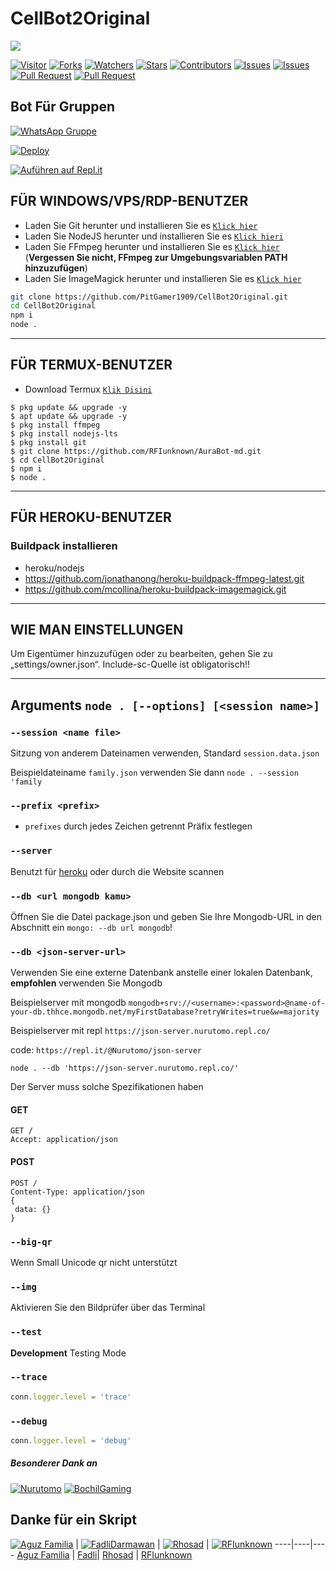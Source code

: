 # CellBot2Original

<a href = "https://github.com/PitGamer1909/CellBot2Original"><img src = "https://cardivo.vercel.app/api?name=CellBot2Original&description=CellBot2Original,%20Bot%20WhatsApp%20multi%20device.%20Erstellt%20von%20Nico%20Pit,%20Joker,%20and%20RFIunknown.&image=https://telegra.ph/file/9f522389d2ed68e53262d.jpg?cb=20200606024545&usqp=CAU&usqp=CAU&backgroundColor=%23ecf0f1&github=PitGamer1909&pattern=topography&colorPattern=%23eaeaea"/><a>

 <a href="https://visitor-badge.glitch.me/badge?page_id=RFIunknown/AuraBot-md"><img title="Visitor" src="https://visitor-badge.glitch.me/badge?page_id=RFIunknown/AuraBot-md"></a>
<a href="https://github.com/PitGamer1909/CellBot2Original/network/members"><img title="Forks" src="https://img.shields.io/github/forks/RFIunknown/AuraBot-md?label=Forks&color=blue&style=flat-square"></a>
<a href="https://github.com/PitGamer1909/CellBot2Original/watchers"><img title="Watchers" src="https://img.shields.io/github/watchers/RFIunknown/AuraBot-md?label=Watchers&color=green&style=flat-square"></a>
<a href="https://github.com/PitGamer1909/CellBot2Original/stargazers"><img title="Stars" src="https://img.shields.io/github/stars/RFIunknown/AuraBot-md?label=Stars&color=yellow&style=flat-square"></a>
<a href="https://github.com/PitGamer1909/CellBot2Original/graphs/contributors"><img title="Contributors" src="https://img.shields.io/github/contributors/RFIunknown/AuraBot-md?label=Contributors&color=blue&style=flat-square"></a>
<a href="https://github.com/PitGamer1909/CellBot2Original/issues"><img title="Issues" src="https://img.shields.io/github/issues/RFIunknown/AuraBot-md?label=Issues&color=success&style=flat-square"></a>
<a href="https://github.com/PitGamer1909/CellBot2Original/issues?q=is%3Aissue+is%3Aclosed"><img title="Issues" src="https://img.shields.io/github/issues-closed/RFIunknown/AuraBot-md?label=Issues&color=red&style=flat-square"></a>
<a href="https://github.com/PitGamer1909/CellBot2Original/pulls"><img title="Pull Request" src="https://img.shields.io/github/issues-pr/RFIunknown/AuraBot-md?label=PullRequest&color=success&style=flat-square"></a>
<a href="https://github.com/PitGamer1909/CellBot2Original/pulls?q=is%3Apr+is%3Aclosed"><img title="Pull Request" src="https://img.shields.io/github/issues-pr-closed/RFIunknown/AuraBot-md?label=PullRequest&color=red&style=flat-square"></a>


## Bot Für Gruppen
[![WhatsApp Gruppe](https://img.shields.io/badge/WhatsApp-25D366?style=for-the-badge&logo=whatsapp&logoColor=white)]([https://chat.whatsapp.com/BKUUviabCwFIr9pIRe9iuE](https://chat.whatsapp.com/Imnqshb30owHGP9HcaMXcE))

 [![Deploy](https://www.herokucdn.com/deploy/button.svg)](https://heroku.com/deploy?template=https://github.com/PitGamer1909/CellBot2Original-for-Creeps)
 
 [![Auführen auf Repl.it](https://repl.it/badge/github/PitGamer1909/CellBot2Original-for-Creeps)](https://repl.it/github/PitGamer1909/CellBot2Original-for-Creeps)

## FÜR WINDOWS/VPS/RDP-BENUTZER

* Laden Sie Git herunter und installieren Sie es [`Klick hier`](https://git-scm.com/downloads)
* Laden Sie NodeJS herunter und installieren Sie es [`Klick hieri`](https://nodejs.org/en/download)
* Laden Sie FFmpeg herunter und installieren Sie es [`Klick hier`](https://ffmpeg.org/download.html) (**Vergessen Sie nicht, FFmpeg zur Umgebungsvariablen PATH hinzuzufügen**)
* Laden Sie ImageMagick herunter und installieren Sie es [`Klick hier`](https://imagemagick.org/script/download.php)

```bash
git clone https://github.com/PitGamer1909/CellBot2Original.git
cd CellBot2Original
npm i
node .
```

---------

## FÜR TERMUX-BENUTZER

* Download Termux [`Klik Disini`](https://github.com/termux/termux-app/releases/download/v0.118.0/termux-app_v0.118.0+github-debug_universal.apk)

```
$ pkg update && upgrade -y
$ apt update && upgrade -y
$ pkg install ffmpeg
$ pkg install nodejs-lts
$ pkg install git
$ git clone https://github.com/RFIunknown/AuraBot-md.git
$ cd CellBot2Original
$ npm i
$ node .
```
---------
## FÜR HEROKU-BENUTZER

### Buildpack installieren
* heroku/nodejs
* https://github.com/jonathanong/heroku-buildpack-ffmpeg-latest.git
* https://github.com/mcollina/heroku-buildpack-imagemagick.git

---------
## WIE MAN EINSTELLUNGEN

Um Eigentümer hinzuzufügen oder zu bearbeiten, gehen Sie zu „settings/owner.json“.
Include-sc-Quelle ist obligatorisch!!

---------
## Arguments `node . [--options] [<session name>]` 

### `--session <name file>`

Sitzung von anderem Dateinamen verwenden, Standard `session.data.json`

Beispieldateiname `family.json` verwenden Sie dann `node . --session 'family`

### `--prefix <prefix>`

* `prefixes` durch jedes Zeichen getrennt
Präfix festlegen

### `--server`

Benutzt für [heroku](https://heroku.com/) oder durch die Website scannen

### `--db <url mongodb kamu>`

Öffnen Sie die Datei package.json und geben Sie Ihre Mongodb-URL in den Abschnitt ein `mongo: --db url mongodb`!

### `--db <json-server-url>`

Verwenden Sie eine externe Datenbank anstelle einer lokalen Datenbank, **empfohlen** verwenden Sie Mongodb

Beispielserver mit mongodb `mongodb+srv://<username>:<password>@name-of-your-db.thhce.mongodb.net/myFirstDatabase?retryWrites=true&w=majority`

Beispielserver mit repl `https://json-server.nurutomo.repl.co/`

code: `https://repl.it/@Nurutomo/json-server`

`node . --db 'https://json-server.nurutomo.repl.co/'`

Der Server muss solche Spezifikationen haben

#### GET

```http
GET /
Accept: application/json
```

#### POST

```http
POST /
Content-Type: application/json
{
 data: {}
}
```

### `--big-qr`

Wenn Small Unicode qr nicht unterstützt

### `--img`

Aktivieren Sie den Bildprüfer über das Terminal

### `--test`

**Development** Testing Mode

### `--trace`

```js
conn.logger.level = 'trace'
```

### `--debug`

```js
conn.logger.level = 'debug'
```


##### Besonderer Dank an
[![Nurutomo](https://github.com/Nurutomo.png?size=100)](https://github.com/Nurutomo)
[![BochilGaming](https://github.com/BochilGaming.png?size=100)](https://github.com/BochilGaming)
 
## Danke für ein Skript
 [![Aguz Familia](https://github.com/Fokusdotid.png?size=150)](https://github.com/Fokusdotid) | [![FadliDarmawan](https://github.com/FadliDarmawan.png?size=150)](https://github.com/FadliDarmawan) | [![Rhosad](https://github.com/Rhosad29.png?size=150)](https://github.com/Rhosad29) | [![RFIunknown](https://github.com/RFIunknown.png?size=150)](https://github.com/RFIunknown)
 ----|----|----
[Aguz Familia](https://github.com/Fokusdotid) | [Fadli](https://github.com/FadliDarmawan)| [Rhosad](https://github.com/Rhosad29) | [RFIunknown](https://github.com/RFIunknown)
